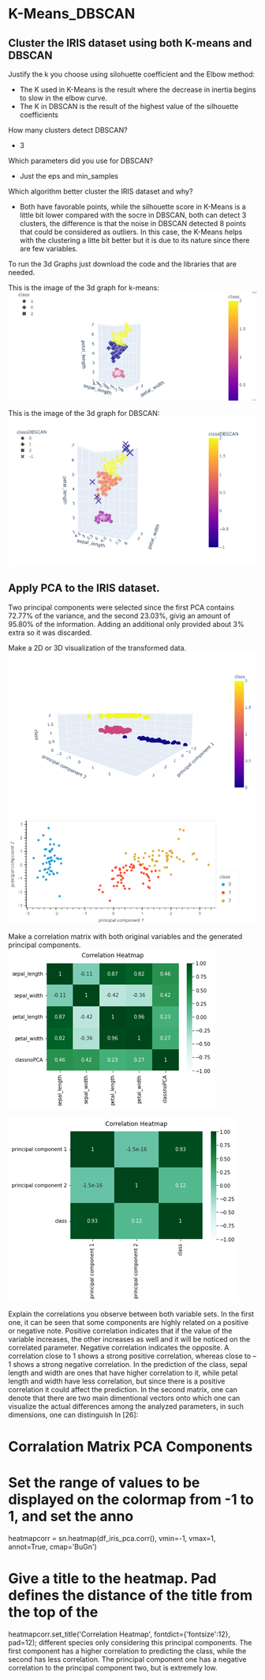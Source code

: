# K-Means_DBSCAN

## Cluster the IRIS dataset using both K-means and DBSCAN
Justify the k you choose using silohuette coefficient and the Elbow method:

- The K used in K-Means is the result where the decrease in inertia begins to slow in the elbow curve.
- The K in DBSCAN is the result of the highest value of the silhouette coefficients

How many clusters detect DBSCAN?
- 3

Which parameters did you use for DBSCAN?
- Just the eps and min_samples

Which algorithm better cluster the IRIS dataset and why?

- Both have favorable points, while the silhouette score in K-Means is a little bit lower compared with the socre in DBSCAN, both can detect 3 clusters, the difference is that the noise in DBSCAN detected 8 points that could be considered as outliers. In this case, the K-Means helps with the clustering a litte bit better but it is due to its nature since there are few variables.

To run the 3d Graphs just download the code and the libraries that are needed.

This is the image of the 3d graph for k-means:
![K-Means](imgs/k-means.PNG)

This is the image of the 3d graph for DBSCAN:
![DBSCAN](imgs/DBSCAN.PNG)


## Apply PCA to the IRIS dataset.
Two principal components were selected since the first PCA contains 72.77% of the variance, and the
second 23.03%, givig an amount of 95.80% of the information. Adding an additional only provided
about 3% extra so it was discarded.

Make a 2D or 3D visualization of the transformed data.
![Clusters_PCA](https://github.com/LennethNova/K-Means_DBSCAN/blob/main/imgs/cluster_pca.PNG)
![Iris_Clusters_PCA](https://github.com/LennethNova/K-Means_DBSCAN/blob/main/imgs/PCA_Class.PNG)

Make a correlation matrix with both original variables and the generated principal components.
![Iris_Correlation_Matrix_Kmeans](https://github.com/LennethNova/K-Means_DBSCAN/blob/main/imgs/corr_kmeans.PNG)

![Iris_Correlation_Matrix_PCA](https://github.com/LennethNova/K-Means_DBSCAN/blob/main/imgs/corr_pca.PNG)

Explain the correlations you observe between both variable sets.
In the first one, it can be seen that some components are highly related on a positive or negative note.
Positive correlation indicates that if the value of the variable increases, the other increases as well and it will
be noticed on the correlated parameter. Negative correlation indicates the opposite. A correlation close to 1
shows a strong positive correlation, whereas close to –1 shows a strong negative correlation. In the
prediction of the class, sepal length and width are ones that have higher correlation to it, while petal length
and width have less correlation, but since there is a positive correlation it could affect the prediction.
In the second matrix, one can denote that there are two main dimentional vectors onto which one can
visualize the actual differences among the analyzed parameters, in such dimensions, one can distinguish
In [26]:
# Corralation Matrix PCA Components
# Set the range of values to be displayed on the colormap from -1 to 1, and set the anno
heatmapcorr = sn.heatmap(df_iris_pca.corr(), vmin=-1, vmax=1, annot=True, cmap='BuGn')
# Give a title to the heatmap. Pad defines the distance of the title from the top of the 
heatmapcorr.set_title('Correlation Heatmap', fontdict={'fontsize':12}, pad=12);
different species only considering this principal components. The first component has a higher correlation to
predicting the class, while the second has less correlation. The principal component one has a negative
correlation to the principal component two, but is extremely low.

